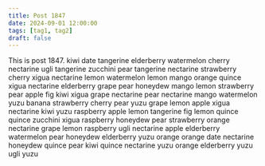 ```yaml
---
title: Post 1847
date: 2024-09-01 12:00:00
tags: [tag1, tag2]
draft: false
---
```

This is post 1847.
kiwi
date
tangerine
elderberry
watermelon
cherry
nectarine
ugli
tangerine
zucchini
pear
tangerine
nectarine
strawberry
cherry
xigua
nectarine
lemon
watermelon
lemon
mango
orange
quince
xigua
nectarine
elderberry
grape
pear
honeydew
mango
lemon
strawberry
pear
apple
fig
kiwi
xigua
grape
nectarine
pear
nectarine
mango
watermelon
yuzu
banana
strawberry
cherry
pear
yuzu
grape
lemon
apple
xigua
nectarine
kiwi
yuzu
raspberry
apple
lemon
tangerine
fig
lemon
quince
quince
zucchini
xigua
raspberry
honeydew
pear
strawberry
orange
nectarine
grape
lemon
raspberry
ugli
nectarine
apple
elderberry
watermelon
pear
honeydew
elderberry
yuzu
orange
orange
date
nectarine
honeydew
quince
pear
kiwi
quince
nectarine
yuzu
orange
elderberry
yuzu
ugli
yuzu
